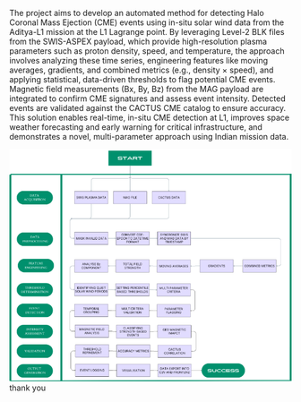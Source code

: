 The project aims to develop an automated method for detecting Halo Coronal Mass Ejection (CME) events using in-situ solar wind data from the Aditya-L1 mission at the L1 Lagrange point. By leveraging Level-2 BLK files from the SWIS-ASPEX payload, which provide high-resolution plasma parameters such as proton density, speed, and temperature, the approach involves analyzing these time series, engineering features like moving averages, gradients, and combined metrics (e.g., density × speed), and applying statistical, data-driven thresholds to flag potential CME events. Magnetic field measurements (Bx, By, Bz) from the MAG payload are integrated to confirm CME signatures and assess event intensity. Detected events are validated against the CACTUS CME catalog to ensure accuracy. This solution enables real-time, in-situ CME detection at L1, improves space weather forecasting and early warning for critical infrastructure, and demonstrates a novel, multi-parameter approach using Indian mission data.

<img src="image.png" alt="Alt text"/>
thank you

